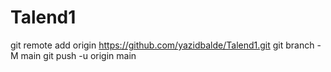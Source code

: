 # Talend1
git remote add origin https://github.com/yazidbalde/Talend1.git
git branch -M main
git push -u origin main
